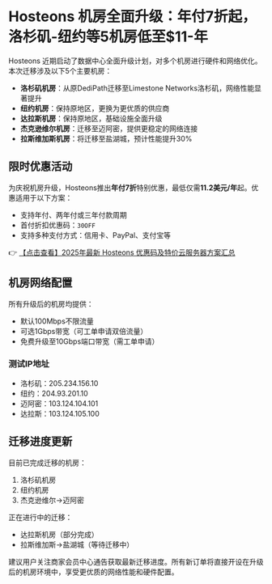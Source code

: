 # Hosteons 机房全面升级：年付7折起，洛杉矶-纽约等5机房低至$11-年

Hosteons 近期启动了数据中心全面升级计划，对多个机房进行硬件和网络优化。本次迁移涉及以下5个主要机房：

- **洛杉矶机房**：从原DediPath迁移至Limestone Networks洛杉矶，网络性能显著提升
- **纽约机房**：保持原地区，更换为更优质的供应商
- **达拉斯机房**：保持原地区，基础设施全面升级
- **杰克逊维尔机房**：迁移至迈阿密，提供更稳定的网络连接
- **拉斯维加斯机房**：将迁移至盐湖城，预计性能提升30%

## 限时优惠活动

为庆祝机房升级，Hosteons推出**年付7折**特别优惠，最低仅需**11.2美元/年**起。优惠适用于以下方案：

- 支持年付、两年付或三年付款周期
- 首付折扣优惠码：`30OFF`
- 支持多种支付方式：信用卡、PayPal、支付宝等

👉 [【点击查看】2025年最新 Hosteons 优惠码及特价云服务器方案汇总](https://bit.ly/hosteons)

## 机房网络配置

所有升级后的机房均提供：

- 默认100Mbps不限流量
- 可选1Gbps带宽（可工单申请双倍流量）
- 免费升级至10Gbps端口带宽（需工单申请）

### 测试IP地址

- 洛杉矶：205.234.156.10
- 纽约：204.93.201.10
- 迈阿密：103.124.104.101
- 达拉斯：103.124.105.100

## 迁移进度更新

目前已完成迁移的机房：

1. 洛杉矶机房
2. 纽约机房
3. 杰克逊维尔→迈阿密

正在进行中的迁移：

- 达拉斯机房（部分完成）
- 拉斯维加斯→盐湖城（等待迁移中）

建议用户关注商家会员中心通告获取最新迁移进度。所有新订单将直接开设在升级后的机房环境中，享受更优质的网络性能和硬件配置。